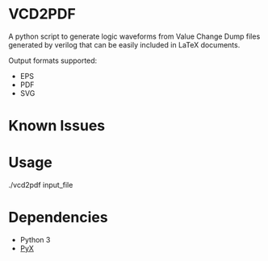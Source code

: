 # VCD2PDF
A python script to generate logic waveforms from Value Change Dump
files generated by verilog that can be easily included in LaTeX documents.

Output formats supported:
- EPS
- PDF
- SVG

# Known Issues

# Usage
./vcd2pdf input_file

# Dependencies
- Python 3
- [PyX](http://pyx.sourceforge.net/)

